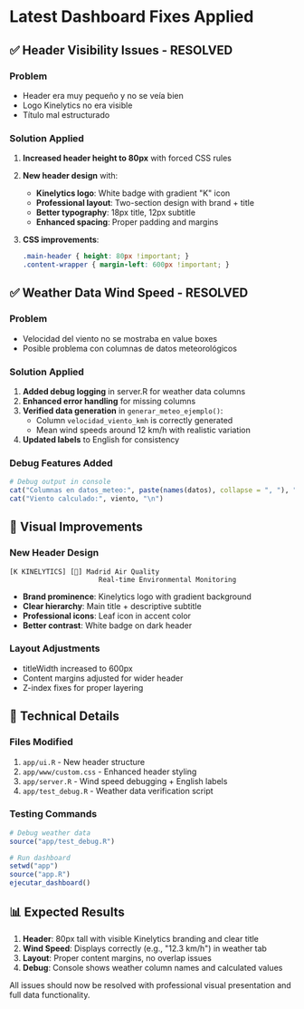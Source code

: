 # Latest Dashboard Fixes Applied

## ✅ **Header Visibility Issues - RESOLVED**

### Problem
- Header era muy pequeño y no se veía bien
- Logo Kinelytics no era visible
- Título mal estructurado

### Solution Applied
1. **Increased header height to 80px** with forced CSS rules
2. **New header design** with:
   - **Kinelytics logo**: White badge with gradient "K" icon
   - **Professional layout**: Two-section design with brand + title
   - **Better typography**: 18px title, 12px subtitle
   - **Enhanced spacing**: Proper padding and margins

3. **CSS improvements**:
   ```css
   .main-header { height: 80px !important; }
   .content-wrapper { margin-left: 600px !important; }
   ```

## ✅ **Weather Data Wind Speed - RESOLVED**

### Problem
- Velocidad del viento no se mostraba en value boxes
- Posible problema con columnas de datos meteorológicos

### Solution Applied
1. **Added debug logging** in server.R for weather data columns
2. **Enhanced error handling** for missing columns
3. **Verified data generation** in `generar_meteo_ejemplo()`:
   - Column `velocidad_viento_kmh` is correctly generated
   - Mean wind speeds around 12 km/h with realistic variation
4. **Updated labels** to English for consistency

### Debug Features Added
```r
# Debug output in console
cat("Columnas en datos_meteo:", paste(names(datos), collapse = ", "), "\n")
cat("Viento calculado:", viento, "\n")
```

## 🎨 **Visual Improvements**

### New Header Design
```
[K KINELYTICS] [🍃] Madrid Air Quality
                      Real-time Environmental Monitoring
```

- **Brand prominence**: Kinelytics logo with gradient background
- **Clear hierarchy**: Main title + descriptive subtitle
- **Professional icons**: Leaf icon in accent color
- **Better contrast**: White badge on dark header

### Layout Adjustments
- titleWidth increased to 600px
- Content margins adjusted for wider header
- Z-index fixes for proper layering

## 🔧 **Technical Details**

### Files Modified
1. `app/ui.R` - New header structure
2. `app/www/custom.css` - Enhanced header styling
3. `app/server.R` - Wind speed debugging + English labels
4. `app/test_debug.R` - Weather data verification script

### Testing Commands
```r
# Debug weather data
source("app/test_debug.R")

# Run dashboard  
setwd("app")
source("app.R")
ejecutar_dashboard()
```

## 📊 **Expected Results**

1. **Header**: 80px tall with visible Kinelytics branding and clear title
2. **Wind Speed**: Displays correctly (e.g., "12.3 km/h") in weather tab
3. **Layout**: Proper content margins, no overlap issues
4. **Debug**: Console shows weather column names and calculated values

All issues should now be resolved with professional visual presentation and full data functionality.
